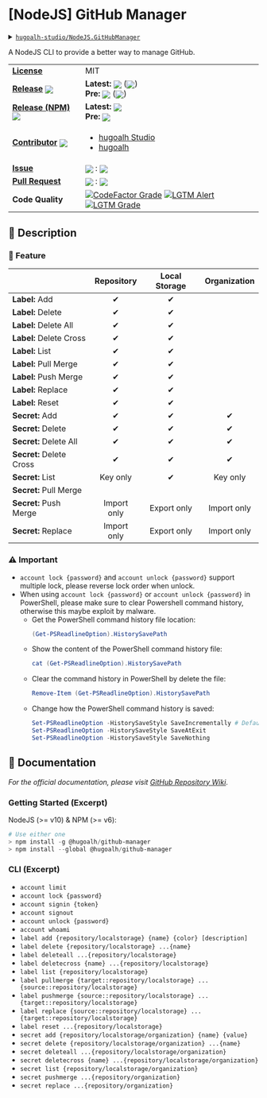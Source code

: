 # \[NodeJS\] GitHub Manager

<details>
  <summary><a href="https://github.com/hugoalh-studio/NodeJS.GitHubManager"><code>hugoalh-studio/NodeJS.GitHubManager</code></a></summary>
  <img align="center" alt="GitHub Language Count" src="https://img.shields.io/github/languages/count/hugoalh-studio/NodeJS.GitHubManager?logo=github&logoColor=ffffff&style=flat-square" />
  <img align="center" alt="GitHub Top Langauge" src="https://img.shields.io/github/languages/top/hugoalh-studio/NodeJS.GitHubManager?logo=github&logoColor=ffffff&style=flat-square" />
  <img align="center" alt="GitHub Repo Size" src="https://img.shields.io/github/repo-size/hugoalh-studio/NodeJS.GitHubManager?logo=github&logoColor=ffffff&style=flat-square" />
  <img align="center" alt="GitHub Code Size" src="https://img.shields.io/github/languages/code-size/hugoalh-studio/NodeJS.GitHubManager?logo=github&logoColor=ffffff&style=flat-square" />
  <img align="center" alt="GitHub Watcher" src="https://img.shields.io/github/watchers/hugoalh-studio/NodeJS.GitHubManager?logo=github&logoColor=ffffff&style=flat-square" />
  <img align="center" alt="GitHub Star" src="https://img.shields.io/github/stars/hugoalh-studio/NodeJS.GitHubManager?logo=github&logoColor=ffffff&style=flat-square" />
  <img align="center" alt="GitHub Fork" src="https://img.shields.io/github/forks/hugoalh-studio/NodeJS.GitHubManager?logo=github&logoColor=ffffff&style=flat-square" />
</details>

A NodeJS CLI to provide a better way to manage GitHub.

<table>
  <tr>
    <td><a href="./LICENSE.md"><b>License</b></a></td>
    <td>MIT</td>
  </tr>
  <tr>
    <td><a href="https://github.com/hugoalh-studio/NodeJS.GitHubManager/releases"><b>Release</b></a> <img align="center" src="https://img.shields.io/github/downloads/hugoalh-studio/NodeJS.GitHubManager/total?label=%20&style=flat-square" /></td>
    <td>
      <b>Latest:</b> <img align="center" src="https://img.shields.io/github/release/hugoalh-studio/NodeJS.GitHubManager?sort=semver&label=%20&style=flat-square" /> (<img align="center" src="https://img.shields.io/github/release-date/hugoalh-studio/NodeJS.GitHubManager?label=%20&style=flat-square" />)<br />
      <b>Pre:</b> <img align="center" src="https://img.shields.io/github/release/hugoalh-studio/NodeJS.GitHubManager?include_prereleases&sort=semver&label=%20&style=flat-square" /> (<img align="center" src="https://img.shields.io/github/release-date-pre/hugoalh-studio/NodeJS.GitHubManager?label=%20&style=flat-square" />)
    </td>
  </tr>
  <tr>
    <td><a href="https://www.npmjs.com/package/@hugoalh/github-manager"><b>Release (NPM)</b></a> <img align="center" src="https://img.shields.io/npm/dt/@hugoalh/github-manager?label=%20&style=flat-square" /></td>
    <td>
      <b>Latest:</b> <img align="center" src="https://img.shields.io/npm/v/@hugoalh/github-manager/latest?label=%20&style=flat-square" /><br />
      <b>Pre:</b> <img align="center" src="https://img.shields.io/npm/v/@hugoalh/github-manager/pre?label=%20&style=flat-square" />
    </td>
  </tr>
  <tr>
    <td><a href="https://github.com/hugoalh-studio/NodeJS.GitHubManager/graphs/contributors"><b>Contributor</b></a> <img align="center" src="https://img.shields.io/github/contributors/hugoalh-studio/NodeJS.GitHubManager?label=%20&style=flat-square" /></td>
    <td><ul>
        <li><a href="https://github.com/hugoalh-studio">hugoalh Studio</a></li>
        <li><a href="https://github.com/hugoalh">hugoalh</a></li>
    </ul></td>
  </tr>
  <tr>
    <td><a href="https://github.com/hugoalh-studio/NodeJS.GitHubManager/issues?q=is%3Aissue"><b>Issue</b></a></td>
    <td><img align="center" src="https://img.shields.io/github/issues-raw/hugoalh-studio/NodeJS.GitHubManager?label=%20&style=flat-square" /> : <img align="center" src="https://img.shields.io/github/issues-closed-raw/hugoalh-studio/NodeJS.GitHubManager?label=%20&style=flat-square" /></td>
  </tr>
  <tr>
    <td><a href="https://github.com/hugoalh-studio/NodeJS.GitHubManager/pulls?q=is%3Apr"><b>Pull Request</b></a></td>
    <td><img align="center" src="https://img.shields.io/github/issues-pr-raw/hugoalh-studio/NodeJS.GitHubManager?label=%20&style=flat-square" /> : <img align="center" src="https://img.shields.io/github/issues-pr-closed-raw/hugoalh-studio/NodeJS.GitHubManager?label=%20&style=flat-square" /></td>
  </tr>
  <tr>
    <td><b>Code Quality</b></td>
    <td>
      <a href="https://www.codefactor.io/repository/github/hugoalh-studio/nodejs.githubmanager"><img align="center" alt="CodeFactor Grade" src="https://img.shields.io/codefactor/grade/github/hugoalh-studio/NodeJS.GitHubManager?logo=codefactor&logoColor=ffffff&style=flat-square" /></a>
      <a href="https://lgtm.com/projects/g/hugoalh-studio/NodeJS.GitHubManager/alerts"><img align="center" alt="LGTM Alert" src="https://img.shields.io/lgtm/alerts/g/hugoalh-studio/NodeJS.GitHubManager?label=%20&logo=lgtm&logoColor=ffffff&style=flat-square" /></a>
      <a href="https://lgtm.com/projects/g/hugoalh-studio/NodeJS.GitHubManager/context:javascript"><img align="center" alt="LGTM Grade" src="https://img.shields.io/lgtm/grade/javascript/g/hugoalh-studio/NodeJS.GitHubManager?logo=lgtm&logoColor=ffffff&style=flat-square" /></a>
    </td>
  </tr>
</table>

## 📜 Description

### 🌟 Feature

|  | **Repository** | **Local Storage** | **Organization** |
|:----|:---:|:---:|:---:|
| **Label:** Add | ✔ | ✔ |  |
| **Label:** Delete | ✔ | ✔ |  |
| **Label:** Delete All | ✔ | ✔ |  |
| **Label:** Delete Cross | ✔ | ✔ |  |
| **Label:** List | ✔ | ✔ |  |
| **Label:** Pull Merge | ✔ | ✔ |  |
| **Label:** Push Merge | ✔ | ✔ |  |
| **Label:** Replace | ✔ | ✔ |  |
| **Label:** Reset | ✔ | ✔ |  |
| **Secret:** Add | ✔ | ✔ | ✔ |
| **Secret:** Delete | ✔ | ✔ | ✔ |
| **Secret:** Delete All | ✔ | ✔ | ✔ |
| **Secret:** Delete Cross | ✔ | ✔ | ✔ |
| **Secret:** List | Key only | ✔ | Key only |
| **Secret:** Pull Merge |  |  |  |
| **Secret:** Push Merge | Import only | Export only | Import only |
| **Secret:** Replace | Import only | Export only | Import only |

### ⚠ Important

- `account lock {password}` and `account unlock {password}` support multiple lock, please reverse lock order when unlock.
- When using `account lock {password}` or `account unlock {password}` in PowerShell, please make sure to clear Powershell command history, otherwise this maybe exploit by malware.
  - Get the PowerShell command history file location:
    ```powershell
    (Get-PSReadlineOption).HistorySavePath
    ```
  - Show the content of the PowerShell command history file:
    ```powershell
    cat (Get-PSReadlineOption).HistorySavePath
    ```
  - Clear the command history in PowerShell by delete the file:
    ```powershell
    Remove-Item (Get-PSReadlineOption).HistorySavePath
    ```
  - Change how the PowerShell command history is saved:
    ```powershell
    Set-PSReadlineOption -HistorySaveStyle SaveIncrementally # Default
    Set-PSReadlineOption -HistorySaveStyle SaveAtExit
    Set-PSReadlineOption -HistorySaveStyle SaveNothing
    ```

## 📄 Documentation

*For the official documentation, please visit [GitHub Repository Wiki](https://github.com/hugoalh-studio/NodeJS.GitHubManager/wiki)*.

### Getting Started (Excerpt)

NodeJS (>= v10) & NPM (>= v6):

```powershell
# Use either one
> npm install -g @hugoalh/github-manager
> npm install --global @hugoalh/github-manager
```

### CLI (Excerpt)

- `account limit`
- `account lock {password}`
- `account signin {token}`
- `account signout`
- `account unlock {password}`
- `account whoami`
- `label add {repository/localstorage} {name} {color} [description]`
- `label delete {repository/localstorage} ...{name}`
- `label deleteall ...{repository/localstorage}`
- `label deletecross {name} ...{repository/localstorage}`
- `label list {repository/localstorage}`
- `label pullmerge {target::repository/localstorage} ...{source::repository/localstorage}`
- `label pushmerge {source::repository/localstorage} ...{target::repository/localstorage}`
- `label replace {source::repository/localstorage} ...{target::repository/localstorage}`
- `label reset ...{repository/localstorage}`
- `secret add {repository/localstorage/organization} {name} {value}`
- `secret delete {repository/localstorage/organization} ...{name}`
- `secret deleteall ...{repository/localstorage/organization}`
- `secret deletecross {name} ...{repository/localstorage/organization}`
- `secret list {repository/localstorage/organization}`
- `secret pushmerge ...{repository/organization}`
- `secret replace ...{repository/organization}`
